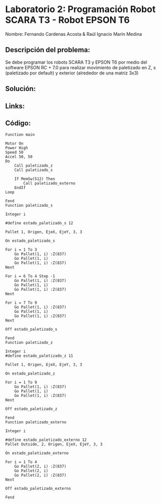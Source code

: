 # Laboratorio 2: Programación Robot SCARA T3 - Robot EPSON T6
Nombre: Fernando Cardenas Acosta & Raúl Ignacio Marín Medina

## Descripción del problema: 
Se debe programar los robots SCARA T3 y EPSON T6 por medio del software EPSON RC + 7.0 para realizar movimiento de paletizado en Z, s (paletizado por default) y exterior (alrededor de una matriz 3x3)

## Solución:


## Links: 


## Código:

	Function main
	
	Motor On
	Power High
	Speed 50
	Accel 50, 50
	Do
		Call paletizado_z
		Call paletizado_s
	
		If MemSw(512) Then
			Call paletizado_externo
		EndIf
	Loop
	
	Fend
	Function paletizado_s
	
	Integer i
	
	#define estado_paletizado_s 12
	
	Pallet 1, Origen, EjeX, EjeY, 3, 3
	
	On estado_paletizado_s
	
	For i = 1 To 3
		Go Pallet(1, i) :Z(837)
		Go Pallet(1, i)
		Go Pallet(1, i) :Z(837)
	Next
	
	For i = 6 To 4 Step -1
		Go Pallet(1, i) :Z(837)
		Go Pallet(1, i)
		Go Pallet(1, i) :Z(837)
	Next
	
	For i = 7 To 9
		Go Pallet(1, i) :Z(837)
		Go Pallet(1, i)
		Go Pallet(1, i) :Z(837)
	Next
	
	Off estado_paletizado_s
	
	Fend
	Function paletizado_z
	
	Integer i
	#define estado_paletizado_z 11
	
	Pallet 1, Origen, EjeX, EjeY, 3, 3
	
	On estado_paletizado_z
	
	For i = 1 To 9
		Go Pallet(1, i) :Z(837)
		Go Pallet(1, i)
		Go Pallet(1, i) :Z(837)
	Next
	
	Off estado_paletizado_z
	
	Fend
	Function paletizado_externo
	
	Integer i
	
	#define estado_paletizado_externo 12
	Pallet Outside, 2, Origen, EjeX, EjeY, 3, 3
	
	On estado_paletizado_externo
	
	For i = 1 To 4
		Go Pallet(2, i) :Z(837)
		Go Pallet(2, i)
		Go Pallet(2, i) :Z(837)
	Next
	
	Off estado_paletizado_externo
	
	Fend
